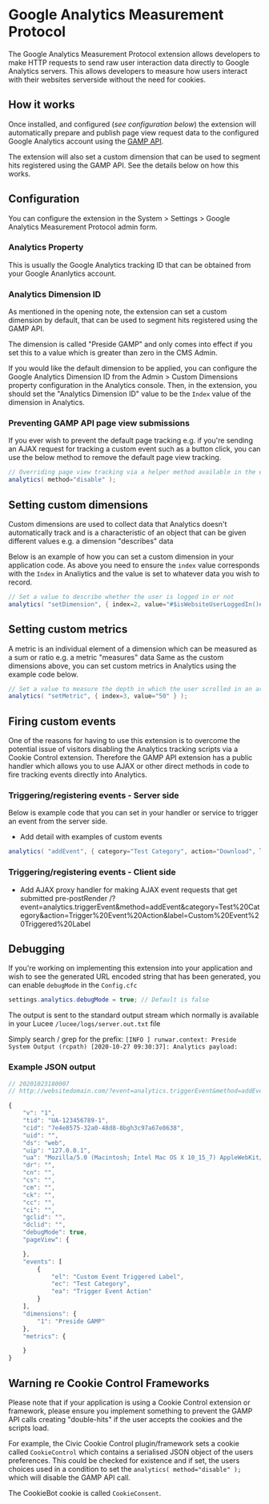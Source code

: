 # Google Analytics Measurement Protocol
The Google Analytics Measurement Protocol extension allows developers to make HTTP requests to send raw user interaction data directly to Google Analytics servers.
This allows developers to measure how users interact with their websites serverside without the need for cookies.

## How it works
Once installed, and configured (_see configuration below_) the extension will automatically prepare and publish page view request data to the configured Google Analytics account using the [GAMP API](https://developers.google.com/analytics/devguides/collection/protocol/v1).

The extension will also set a custom dimension that can be used to segment hits registered using the GAMP API. See the details below on how this works.

## Configuration
You can configure the extension in the System > Settings > Google Analytics Measurement Protocol admin form.

### Analytics Property
This is usually the Google Analytics tracking ID that can be obtained from your Google Ananlytics account.

### Analytics Dimension ID
As mentioned in the opening note, the extension can set a custom dimension by default, that can be used to segment hits registered using the GAMP API.

The dimension is called "Preside GAMP" and only comes into effect if you set this to a value which is greater than zero in the CMS Admin.

If you would like the default dimension to be applied, you can configure the Google Analytics Dimension ID from the Admin > Custom Dimensions property configuration in the Analytics console.
Then, in the extension, you should set the "Analytics Dimension ID" value to be the `Index` value of the dimension in Analytics.

### Preventing GAMP API page view submissions
If you ever wish to prevent the default page tracking e.g. if you're sending an AJAX request for tracking a custom event such as a button click, you can use the below method to remove the default page view tracking.
```java
// Overriding page view tracking via a helper method available in the extension
analytics( method="disable" );
```

## Setting custom dimensions
Custom dimensions are used to collect data that Analytics doesn't automatically track and is a characteristic of an object that can be given different values e.g. a dimension "describes" data

Below is an example of how you can set a custom dimension in your application code.
As above you need to ensure the `index` value corresponds with the `Index` in Analiytics and the value is set to whatever data you wish to record.
```java
// Set a value to describe whether the user is logged in or not
analytics( "setDimension", { index=2, value="#$isWebsiteUserLoggedIn()#" } );
```

## Setting custom metrics
A metric is an individual element of a dimension which can be measured as a sum or ratio e.g. a metric "measures" data
Same as the custom dimensions above, you can set custom metrics in Analytics using the example code below.

```java
// Set a value to measure the depth in which the user scrolled in an article
analytics( "setMetric", { index=3, value="50" } );
```

## Firing custom events
One of the reasons for having to use this extension is to overcome the potential issue of visitors disabling the Analytics tracking scripts via a Cookie Control extension.
Therefore the GAMP API extension has a public handler which allows you to use AJAX or other direct methods in code to fire tracking events directly into Analytics.

### Triggering/registering events - Server side
Below is example code that you can set in your handler or service to trigger an event from the server side.

* Add detail with examples of custom events
```java
analytics( "addEvent", { category="Test Category", action="Download", label="Test Document", value=1 } );
```

### Triggering/registering events - Client side

* Add AJAX proxy handler for making AJAX event requests that get submitted pre-postRender
/?event=analytics.triggerEvent&method=addEvent&category=Test%20Category&action=Trigger%20Event%20Action&label=Custom%20Event%20Triggered%20Label

## Debugging
If you're working on implementing this extension into your application and wish to see the generated URL encoded string that has been generated, you can enable `debugMode` in the `Config.cfc`

```java
settings.analytics.debugMode = true; // Default is false
```

The output is sent to the standard output stream which normally is available in your Lucee `/lucee/logs/server.out.txt` file

Simply search / grep for the prefix:
`[INFO ] runwar.context: Preside System Output (rcpath) [2020-10-27 09:30:37]: Analytics payload:`


### Example JSON output
```javascript
// 20201023180007
// http://websitedomain.com/?event=analytics.triggerEvent&method=addEvent&category=Test%20Category&action=Trigger%20Event%20Action&label=Custom%20Event%20Triggered%20Label

{
    "v": "1",
    "tid": "UA-123456789-1",
    "cid": "7e4e8575-32a0-48d8-8bgh3c97a67e8638",
    "uid": "",
    "ds": "web",
    "uip": "127.0.0.1",
    "ua": "Mozilla/5.0 (Macintosh; Intel Mac OS X 10_15_7) AppleWebKit/537.36 (KHTML, like Gecko) Chrome/86.0.4240.111 Safari/537.36",
    "dr": "",
    "cn": "",
    "cs": "",
    "cm": "",
    "ck": "",
    "cc": "",
    "ci": "",
    "gclid": "",
    "dclid": "",
    "debugMode": true,
    "pageView": {

    },
    "events": [
        {
            "el": "Custom Event Triggered Label",
            "ec": "Test Category",
            "ea": "Trigger Event Action"
        }
    ],
    "dimensions": {
        "1": "Preside GAMP"
    },
    "metrics": {

    }
}
```

## Warning re Cookie Control Frameworks
Please note that if your application is using a Cookie Control extension or framework, please ensure you implement something to prevent the GAMP API calls creating "double-hits" if the user accepts the cookies and the scripts load.

For example, the Civic Cookie Control plugin/framework sets a cookie called `CookieControl` which contains a serialised JSON object of the users preferences.
This could be checked for existence and if set, the users choices used in a condition to set the `analytics( method="disable" );` which will disable the GAMP API call.

The CookieBot cookie is called `CookieConsent`.

